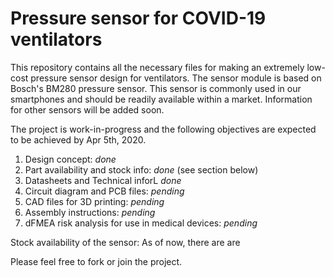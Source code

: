# Pressure sensor for COVID-19 ventilators
This repository contains all the necessary files for making an extremely low-cost pressure sensor design for ventilators. The sensor module is based on Bosch's BM280 pressure sensor. This sensor is commonly used in our smartphones and should be readily available within a market. Information for other sensors will be added soon.

The project is work-in-progress and the following objectives are expected to be achieved by Apr 5th, 2020.

1) Design concept: *done*
2) Part availability and stock info: *done* (see section below)
3) Datasheets and Technical inforL *done*
3) Circuit diagram and PCB files: *pending*
4) CAD files for 3D printing: *pending*
5) Assembly instructions: *pending*
5) dFMEA risk analysis for use in medical devices: *pending*

Stock availability of the sensor:
As of now, there are are 

Please feel free to fork or join the project.

